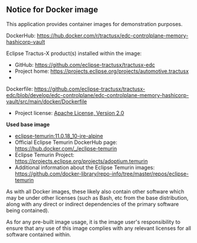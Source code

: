 ## Notice for Docker image

This application provides container images for demonstration purposes.

DockerHub: https://hub.docker.com/r/tractusx/edc-controlplane-memory-hashicorp-vault

Eclipse Tractus-X product(s) installed within the image:

- GitHub: https://github.com/eclipse-tractusx/tractusx-edc
- Project home: https://projects.eclipse.org/projects/automotive.tractusx
-
Dockerfile: https://github.com/eclipse-tractusx/tractusx-edc/blob/develop/edc-controlplane/edc-controlplane-memory-hashicorp-vault/src/main/docker/Dockerfile
- Project license: [Apache License, Version 2.0](https://github.com/eclipse-tractusx/tractusx-edc/blob/develop/LICENSE)

**Used base image**

- [eclipse-temurin:11.0.18_10-jre-alpine](https://github.com/adoptium/containers)
- Official Eclipse Temurin DockerHub page: https://hub.docker.com/_/eclipse-temurin
- Eclipse Temurin Project: https://projects.eclipse.org/projects/adoptium.temurin
- Additional information about the Eclipse Temurin
  images: https://github.com/docker-library/repo-info/tree/master/repos/eclipse-temurin

As with all Docker images, these likely also contain other software which may be under other licenses (such as Bash, etc
from the base distribution, along with any direct or indirect dependencies of the primary software being contained).

As for any pre-built image usage, it is the image user's responsibility to ensure that any use of this image complies
with any relevant licenses for all software contained within.

